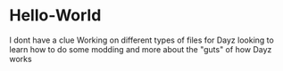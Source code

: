 # Hello-World
I dont have a clue
Working on different types of files for Dayz looking to learn how to do some modding and more about the "guts" of how Dayz works
